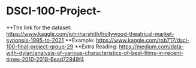 # DSCI-100-Project-
**The link for the dataset: https://www.kaggle.com/johnharshith/hollywood-theatrical-market-synopsis-1995-to-2021
**Example: https://www.kaggle.com/rob717/dsci-100-final-project-group-29
**Extra Reading: https://medium.com/data-with-dylan/analysis-of-various-characteristics-of-best-films-in-recent-times-2010-2018-6ead72948f4
